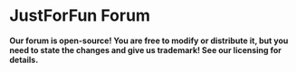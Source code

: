 # JustForFun Forum
**Our forum is open-source! You are free to modify or distribute it, but you need to state the changes and give us trademark! See our licensing for details.**


